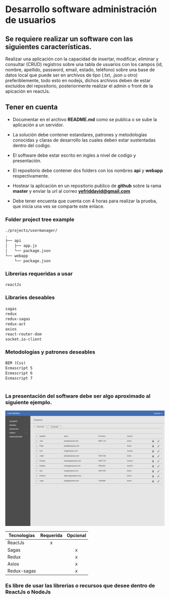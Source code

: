 
# Desarrollo software administración de usuarios


## Se requiere realizar un software con las siguientes características.


Realizar una aplicación con la capacidad de insertar, modificar, eliminar
y consultar (CRUD) registros sobre una tabla de usuarios con los campos (id, nombre, apellido,
password, email, estado, teléfono) sobre una base de datos local que puede ser en archivos de tipo (.txt,
.json u otro) preferiblemente, todo esto en nodejs, dichos archivos deben de 
estar excluidos del repositorio, posteriormente realizar el admin o front de la apicación en reactJs.  


## Tener en cuenta


- Documentar en el archivo **README.md** como se publica o se sube la aplicación a un servidor.  

- La solución debe contener estandares, patrones y metodologías conocidas y claras
de desarrollo las cuales deben estar sustentadas dentro del codigo.

- El software debe estar escrito en ingles a nivel de codigo y presentación.

- El repositorio debe contener dos folders con los nombres **api** y **webapp**
  respectivamente.

- Hostear la aplicación en un repositorio publico de **github**
sobre la rama **master** y enviar la url al correo **yefriddavid@gmail.com**

- Debe tener encuenta que cuenta con 4 horas para realizar la prueba, que inicia
  una ves se comparte este enlace.


### Folder project tree example
```
./projects/usermanager/
.
├── api
│   ├── app.js
│   └── package.json
└── webapp
    └── package.json
```

### Librerias requeridas a usar
```
reactJs
```


### Libraries deseables
```
sagas
redux
redux-sagas
redux-act
axios
react-router-dom
socket.io-client

```


### Metodologías y patrones deseables
```
BEM (Css)
Ecmascript 5
Ecmascript 6
Ecmascript 7


```





### La presentación del software debe ser algo aproximado al siguiente ejemplo.


![Example](./example.png)






| Tecnologías   | Requerida     | Opcional  	|
| ------------- |:-------------:|:-------------:|
| ReactJs       | 	x 	|  		|
| Sagas         |  		| 	x 	|
| Redux         |  		| 	x 	|
| Axios         |  		| 	x 	|
| Redux-sagas   |  		| 	x 	|




### Es libre de usar las librerias o recursos que desee dentro de ReactJs o NodeJs
